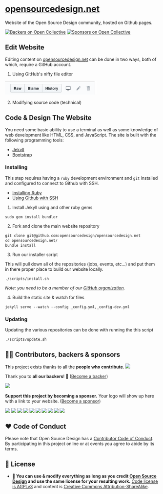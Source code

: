 # [opensourcedesign.net](https://opensourcedesign.net)

Website of the Open Source Design community, hosted on Github pages.

[![Backers on Open Collective](https://opencollective.com/opensourcedesign/backers/badge.svg)](#backers) [![Sponsors on Open Collective](https://opencollective.com/opensourcedesign/sponsors/badge.svg)](#sponsors)

## Edit Website

Editing content on [opensourcedesign.net][osd-net] can be done in two ways, both of which, require a GitHub account.

1. Using GitHub's nifty file editor

![Github file tools](images/github-file-tools.png)

2. Modifying source code (technical)

## Code & Design The Website

You need some basic ability to use a terminal as well as some knowledge of web
development like HTML, CSS, and JavaScript. The site is built with the following
programming tools:

- [Jekyll][jekyll]
- [Bootstrap][bootstrap]

### Installing

This step requires having a `ruby` development environment and `git` installed
and configured to connect to Github with SSH.

- [Installing Ruby][installing-ruby]
- [Using Github with SSH][github-ssh]

1. Install Jekyll using and other ruby gems

```
sudo gem install bundler
```

2. Fork and clone the main website repository

```
git clone git@github.com:opensourcedesign/opensourcedesign.net
cd opensourcedesign.net/
bundle install
```

3. Run our installer script

This will pull down all of the repositories (jobs, events, etc...) and put them
in there proper place to build our website locally.

```
./scripts/install.sh
```

*Note: you need to be a member of our [GitHub organization][osd-org].*

4. Build the static site & watch for files

```
jekyll serve --watch --config _config.yml,_config-dev.yml
```

### Updating

Updating the various repositories can be done with running the this script

```
./scripts/update.sh
```

[osd-net]: http://opensourcedesign.net
[osd-org]: https://github.com/opensourcedesign/
[jekyll]: https://jekyllrb.com
[bootstrap]: https://getbootstrap.com
[installing-ruby]: https://www.ruby-lang.org/en/documentation/installation/
[github-ssh]: https://help.github.com/articles/connecting-to-github-with-ssh/


## 👩‍🚀 Contributors, backers & sponsors

This project exists thanks to all the **people who contribute**.
<a href="graphs/contributors"><img src="https://opencollective.com/opensourcedesign/contributors.svg?width=890&button=false" /></a>

Thank you to **all our backers**! 🙏 ([Become a backer](https://opencollective.com/opensourcedesign#backer))

<a href="https://opencollective.com/opensourcedesign#backers" target="_blank"><img src="https://opencollective.com/opensourcedesign/backers.svg?width=890"></a>

**Support this project by becoming a sponsor.** Your logo will show up here with a link to your website. ([Become a sponsor](https://opencollective.com/opensourcedesign#sponsor))

<a href="https://opencollective.com/opensourcedesign/sponsor/0/website" target="_blank"><img src="https://opencollective.com/opensourcedesign/sponsor/0/avatar.svg"></a>
<a href="https://opencollective.com/opensourcedesign/sponsor/1/website" target="_blank"><img src="https://opencollective.com/opensourcedesign/sponsor/1/avatar.svg"></a>
<a href="https://opencollective.com/opensourcedesign/sponsor/2/website" target="_blank"><img src="https://opencollective.com/opensourcedesign/sponsor/2/avatar.svg"></a>
<a href="https://opencollective.com/opensourcedesign/sponsor/3/website" target="_blank"><img src="https://opencollective.com/opensourcedesign/sponsor/3/avatar.svg"></a>
<a href="https://opencollective.com/opensourcedesign/sponsor/4/website" target="_blank"><img src="https://opencollective.com/opensourcedesign/sponsor/4/avatar.svg"></a>
<a href="https://opencollective.com/opensourcedesign/sponsor/5/website" target="_blank"><img src="https://opencollective.com/opensourcedesign/sponsor/5/avatar.svg"></a>
<a href="https://opencollective.com/opensourcedesign/sponsor/6/website" target="_blank"><img src="https://opencollective.com/opensourcedesign/sponsor/6/avatar.svg"></a>
<a href="https://opencollective.com/opensourcedesign/sponsor/7/website" target="_blank"><img src="https://opencollective.com/opensourcedesign/sponsor/7/avatar.svg"></a>
<a href="https://opencollective.com/opensourcedesign/sponsor/8/website" target="_blank"><img src="https://opencollective.com/opensourcedesign/sponsor/8/avatar.svg"></a>
<a href="https://opencollective.com/opensourcedesign/sponsor/9/website" target="_blank"><img src="https://opencollective.com/opensourcedesign/sponsor/9/avatar.svg"></a>


## ♥ Code of Conduct

Please note that Open Source Design has a [Contributor Code of Conduct](https://opensourcedesign.net/code-of-conduct/). By participating in this project online or at events you agree to abide by its terms.


## 📜 License

- **🔀 You can use & modify everything as long as you credit [Open Source Design](https://opensourcedesign.net) and use the same license for your resulting work.** [Code license is AGPLv3](https://www.gnu.org/licenses/agpl-3.0.en.html) and content is [Creative Commons Attribution-ShareAlike](https://creativecommons.org/licenses/by-sa/4.0/).
